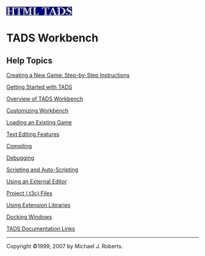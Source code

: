   
  
  
![](../htmltads.jpg)  

# TADS Workbench

  
  

## Help Topics

  
  
  
  

[Creating a New Game: Step-by-Step Instructions](newgame.htm)

[Getting Started with TADS](../authkit/welcome.htm#getting_started)

[Overview of TADS Workbench](tadswb.htm)

[Customizing Workbench](custom.htm)

[Loading an Existing Game](tadswb.htm#loadgame)

[Text Editing Features](editor.htm)

[Compiling](helpcomp.htm)

[Debugging](helptdb.htm)

[Scripting and Auto-Scripting](script.htm)

[Using an External Editor](helped.htm)

[Project (.t3c) Files](tadswb.htm#config)

[Using Extension Libraries](exts.htm)

[Docking Windows](dockwin.htm)

[TADS Documentation Links](../authkit/welcome.htm#documentation)  
  
  
  
  

------------------------------------------------------------------------

  
  
Copyright ©1999, 2007 by Michael J. Roberts.
